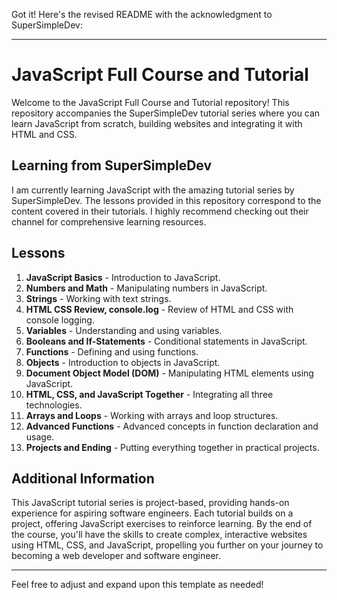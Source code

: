 Got it! Here's the revised README with the acknowledgment to SuperSimpleDev:

---

# JavaScript Full Course and Tutorial

Welcome to the JavaScript Full Course and Tutorial repository! This repository accompanies the SuperSimpleDev tutorial series where you can learn JavaScript from scratch, building websites and integrating it with HTML and CSS.

## Learning from SuperSimpleDev

I am currently learning JavaScript with the amazing tutorial series by SuperSimpleDev. The lessons provided in this repository correspond to the content covered in their tutorials. I highly recommend checking out their channel for comprehensive learning resources.

## Lessons

1. **JavaScript Basics** - Introduction to JavaScript.
2. **Numbers and Math** - Manipulating numbers in JavaScript.
3. **Strings** - Working with text strings.
4. **HTML CSS Review, console.log** - Review of HTML and CSS with console logging.
5. **Variables** - Understanding and using variables.
6. **Booleans and If-Statements** - Conditional statements in JavaScript.
7. **Functions** - Defining and using functions.
8. **Objects** - Introduction to objects in JavaScript.
9. **Document Object Model (DOM)** - Manipulating HTML elements using JavaScript.
10. **HTML, CSS, and JavaScript Together** - Integrating all three technologies.
11. **Arrays and Loops** - Working with arrays and loop structures.
12. **Advanced Functions** - Advanced concepts in function declaration and usage.
13. **Projects and Ending** - Putting everything together in practical projects.

## Additional Information

This JavaScript tutorial series is project-based, providing hands-on experience for aspiring software engineers. Each tutorial builds on a project, offering JavaScript exercises to reinforce learning. By the end of the course, you'll have the skills to create complex, interactive websites using HTML, CSS, and JavaScript, propelling you further on your journey to becoming a web developer and software engineer.

---

Feel free to adjust and expand upon this template as needed!
